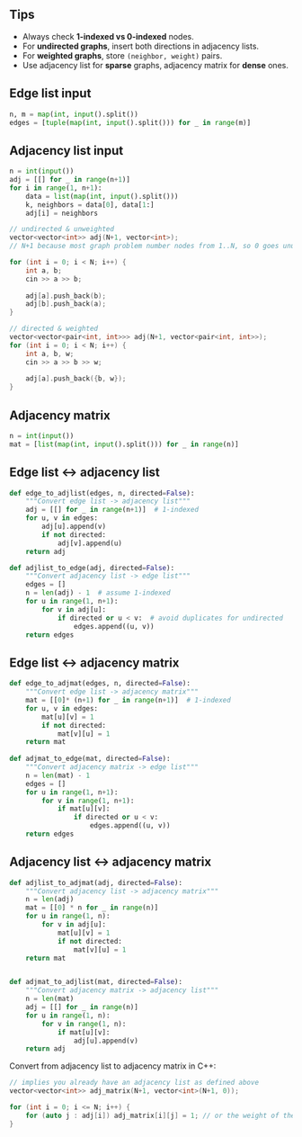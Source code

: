 ## Tips
- Always check **1-indexed vs 0-indexed** nodes.
- For **undirected graphs**, insert both directions in adjacency lists.
- For **weighted graphs**, store `(neighbor, weight)` pairs.
- Use adjacency list for **sparse** graphs, adjacency matrix for **dense** ones.
## Edge list input
```python
n, m = map(int, input().split())
edges = [tuple(map(int, input().split())) for _ in range(m)]
```
## Adjacency list input
```python
n = int(input())
adj = [[] for _ in range(n+1)]
for i in range(1, n+1):
    data = list(map(int, input().split()))
    k, neighbors = data[0], data[1:]
    adj[i] = neighbors
```

```cpp
// undirected & unweighted
vector<vector<int>> adj(N+1, vector<int>);
// N+1 because most graph problem number nodes from 1..N, so 0 goes unused

for (int i = 0; i < N; i++) {
	int a, b;
	cin >> a >> b;
	
	adj[a].push_back(b);
	adj[b].push_back(a);
}

// directed & weighted
vector<vector<pair<int, int>>> adj(N+1, vector<pair<int, int>>);
for (int i = 0; i < N; i++) {
	int a, b, w;
	cin >> a >> b >> w;
	
	adj[a].push_back({b, w});
}
```
## Adjacency matrix
```python
n = int(input())
mat = [list(map(int, input().split())) for _ in range(n)]
```
<div class="page-break" style="page-break-before: always;"></div>

## Edge list $\leftrightarrow$ adjacency list
```python
def edge_to_adjlist(edges, n, directed=False):
    """Convert edge list -> adjacency list"""
    adj = [[] for _ in range(n+1)]  # 1-indexed
    for u, v in edges:
        adj[u].append(v)
        if not directed:
            adj[v].append(u)
    return adj

def adjlist_to_edge(adj, directed=False):
    """Convert adjacency list -> edge list"""
    edges = []
    n = len(adj) - 1  # assume 1-indexed
    for u in range(1, n+1):
        for v in adj[u]:
            if directed or u < v:  # avoid duplicates for undirected
                edges.append((u, v))
    return edges
```

## Edge list $\leftrightarrow$ adjacency matrix
```python
def edge_to_adjmat(edges, n, directed=False):
    """Convert edge list -> adjacency matrix"""
    mat = [[0]* (n+1) for _ in range(n+1)]  # 1-indexed
    for u, v in edges:
        mat[u][v] = 1
        if not directed:
            mat[v][u] = 1
    return mat
    
def adjmat_to_edge(mat, directed=False):
    """Convert adjacency matrix -> edge list"""
    n = len(mat) - 1
    edges = []
    for u in range(1, n+1):
        for v in range(1, n+1):
            if mat[u][v]:
                if directed or u < v:
                    edges.append((u, v))
    return edges
```

## Adjacency list $\leftrightarrow$ adjacency matrix
```python
def adjlist_to_adjmat(adj, directed=False):
    """Convert adjacency list -> adjacency matrix"""
    n = len(adj)
    mat = [[0] * n for _ in range(n)]
    for u in range(1, n):
        for v in adj[u]:
            mat[u][v] = 1
            if not directed:
                mat[v][u] = 1
    return mat


def adjmat_to_adjlist(mat, directed=False):
    """Convert adjacency matrix -> adjacency list"""
    n = len(mat)
    adj = [[] for _ in range(n)]
    for u in range(1, n):
        for v in range(1, n):
            if mat[u][v]:
                adj[u].append(v)
    return adj
```

Convert from adjacency list to adjacency matrix in C++:
```cpp
// implies you already have an adjacency list as defined above
vector<vector<int>> adj_matrix(N+1, vector<int>(N+1, 0));

for (int i = 0; i <= N; i++) {
	for (auto j : adj[i]) adj_matrix[i][j] = 1; // or the weight of the edge
}
```